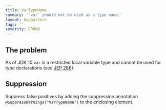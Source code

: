 ```yaml
---
title: VarTypeName
summary: '`var` should not be used as a type name.'
layout: bugpattern
tags: ''
severity: ERROR
---
```


<!--
*** AUTO-GENERATED, DO NOT MODIFY ***
To make changes, edit the @BugPattern annotation or the explanation in docs/bugpattern.
-->


## The problem
As of JDK 10 `var` is a restricted local variable type and cannot be used for
type declarations (see [JEP 286][]).

[JEP 286]: http://openjdk.java.net/jeps/286

## Suppression
Suppress false positives by adding the suppression annotation `@SuppressWarnings("VarTypeName")` to the enclosing element.
